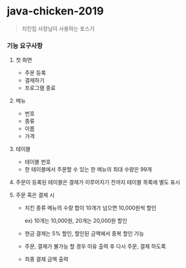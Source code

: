 # java-chicken-2019

> 치킨집 사장님이 사용하는 포스기

### 기능 요구사항

1. 첫 화면
   - 주문 등록
   - 결제하기
   - 프로그램 종료
2. 메뉴
   - 번호
   - 종류
   - 이름
   - 가격

3. 테이블

   - 테이블 번호
   - 한 테이블에서 주문할 수 있는 한 메뉴의 최대 수량은 99개

4. 주문이 등록된 테이블은 결제가 이루어지기 전까지 테이블 목록에 별도 표시

5. 주문 혹은 결제 시

   - 치킨 종류 메뉴의 수량 합이 10개가 넘으면 10,000원씩 할인

     ex) 10개는 10,000원, 20개는 20,000원 할인

   - 현금 결제는 5% 할인, 할인된 금액에서 중복 할인 가능

   - 주문, 결제가 불가능 할 경우 이유 출력 후 다시 주문, 결제 하도록

   - 최종 결제 금액 출력